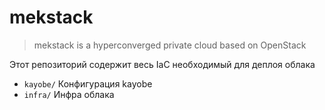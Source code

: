 # mekstack

> mekstack is a hyperconverged private cloud based on OpenStack

Этот репозиторий содержит весь IaC необходимый для деплоя облака

-   `kayobe/` Конфигурация kayobe
-   `infra/` Инфра облака
